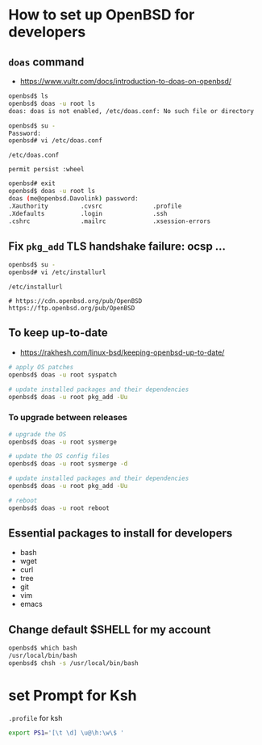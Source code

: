 # How to set up OpenBSD for developers


## `doas` command

- <https://www.vultr.com/docs/introduction-to-doas-on-openbsd/>

```bash
openbsd$ ls
openbsd$ doas -u root ls
doas: doas is not enabled, /etc/doas.conf: No such file or directory

openbsd$ su -
Password:
openbsd# vi /etc/doas.conf
```

`/etc/doas.conf`

```
permit persist :wheel
```

```bash
openbsd# exit
openbsd$ doas -u root ls
doas (me@openbsd.Davolink) password:
.Xauthority         .cvsrc              .profile
.Xdefaults          .login              .ssh
.cshrc              .mailrc             .xsession-errors
```

## Fix `pkg_add` TLS handshake failure: ocsp ...

```bash
openbsd$ su -
openbsd# vi /etc/installurl
```

`/etc/installurl`

```
# https://cdn.openbsd.org/pub/OpenBSD
https://ftp.openbsd.org/pub/OpenBSD
```

## To keep up-to-date

- <https://rakhesh.com/linux-bsd/keeping-openbsd-up-to-date/>

```bash
# apply OS patches
openbsd$ doas -u root syspatch

# update installed packages and their dependencies
openbsd$ doas -u root pkg_add -Uu
```

### To upgrade between releases

```bash
# upgrade the OS
openbsd$ doas -u root sysmerge

# update the OS config files
openbsd$ doas -u root sysmerge -d

# update installed packages and their dependencies
openbsd$ doas -u root pkg_add -Uu

# reboot
openbsd$ doas -u root reboot
```

## Essential packages to install for developers

* bash
* wget
* curl
* tree
* git
* vim
* emacs

## Change default $SHELL for my account

```bash
openbsd$ which bash
/usr/local/bin/bash
openbsd$ chsh -s /usr/local/bin/bash
```

# set Prompt for Ksh

`.profile` for ksh

```bash
export PS1='[\t \d] \u@\h:\w\$ '
```
